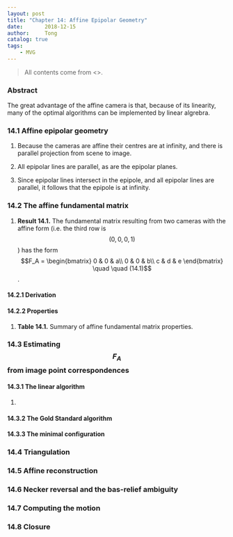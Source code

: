```yaml
---
layout: post
title: "Chapter 14: Affine Epipolar Geometry"
date:       2018-12-15
author:     Tong
catalog: true
tags:
    - MVG
---
```


> All contents come from <<Multiple View Geometry in Computer Vision>>.

### Abstract

The great advantage of the affine camera is that, because of its linearity, many of the optimal algorithms can be implemented by linear algrebra.

### 14.1 Affine epipolar geometry

1. Because the cameras are affine their centres are at infinity, and there is parallel projection from scene to image.

2. All epipolar lines are parallel, as are the epipolar planes.

3. Since epipolar lines intersect in the epipole, and all epipolar lines are parallel, it follows that the epipole is at infinity.

### 14.2 The affine fundamental matrix

1. __Result 14.1.__ The fundamental matrix resulting from two cameras with the affine form (i.e. the third row is $$(0,0,0,1)$$) has the form $$F_A = \begin{bmatrix}
0 & 0 & a\\
0 & 0 & b\\
c & d & e
\end{bmatrix} \quad \quad (14.1)$$.

#### 14.2.1 Derivation

#### 14.2.2 Properties

1. __Table 14.1.__ Summary of affine fundamental matrix properties.
![]()

### 14.3 Estimating $$F_A$$ from image point correspondences

#### 14.3.1 The linear algorithm

1.

#### 14.3.2 The Gold Standard algorithm


#### 14.3.3 The minimal configuration

### 14.4 Triangulation

### 14.5 Affine reconstruction


### 14.6 Necker reversal and the bas-relief ambiguity

### 14.7 Computing the motion

### 14.8 Closure
